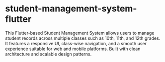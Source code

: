 # student-management-system-flutter
This Flutter-based Student Management System allows users to manage student records across multiple classes such as 10th, 11th, and 12th grades. It features a responsive UI, class-wise navigation, and a smooth user experience suitable for web and mobile platforms. Built with clean architecture and scalable design patterns.
